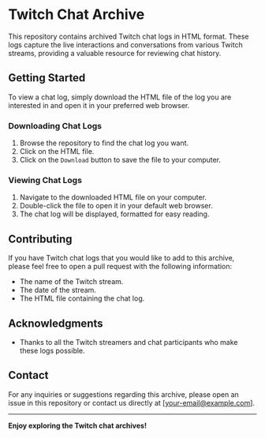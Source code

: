 # Twitch Chat Archive

This repository contains archived Twitch chat logs in HTML format. These logs capture the live interactions and conversations from various Twitch streams, providing a valuable resource for reviewing chat history.

## Getting Started

To view a chat log, simply download the HTML file of the log you are interested in and open it in your preferred web browser.

### Downloading Chat Logs

1. Browse the repository to find the chat log you want.
2. Click on the HTML file.
3. Click on the `Download` button to save the file to your computer.

### Viewing Chat Logs

1. Navigate to the downloaded HTML file on your computer.
2. Double-click the file to open it in your default web browser.
3. The chat log will be displayed, formatted for easy reading.

## Contributing

If you have Twitch chat logs that you would like to add to this archive, please feel free to open a pull request with the following information:

- The name of the Twitch stream.
- The date of the stream.
- The HTML file containing the chat log.

## Acknowledgments

- Thanks to all the Twitch streamers and chat participants who make these logs possible.

## Contact

For any inquiries or suggestions regarding this archive, please open an issue in this repository or contact us directly at [your-email@example.com].

---

**Enjoy exploring the Twitch chat archives!**
